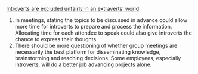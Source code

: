 [Introverts are excluded unfairly in an extraverts’ world](https://psyche.co/ideas/introverts-are-excluded-unfairly-in-an-extraverts-world)

1. In meetings, stating the topics to be discussed in advance could allow more time for introverts to prepare and process the information. Allocating time for each attendee to speak could also give introverts the chance to express their thoughts
2. There should be more questioning of whether group meetings are necessarily the best platform for disseminating knowledge, brainstorming and reaching decisions. Some employees, especially introverts, will do a better job advancing projects alone.
